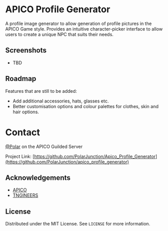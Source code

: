 # APICO Profile Generator

A profile image generator to allow generation of profile pictures in the APICO Game style.
Provides an intuitive character-picker interface to allow users to create a unique NPC that suits their needs.

## Screenshots
* TBD

## Roadmap
Features that are still to be added:
* Add additional accessories, hats, glasses etc.
* Better customisation options and colour palettes for clothes, skin and hair options.

# Contact
[@Polar](https://www.guilded.gg/tngineers) on the APICO Guilded Server

Project Link: [https://github.com/PolarJunction/Apico_Profile_Generator](https://github.com/PolarJunction/apico_profile_generator)

## Acknowledgements

* [APICO](http://apico.buzz/)
* [TNGINEERS](https://twitter.com/TNgineers)

## License
Distributed under the MIT License. See `LICENSE` for more information.
